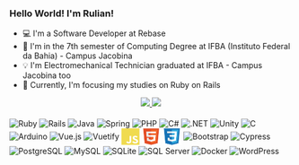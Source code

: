 ### Hello World! I'm Rulian!

  - 💻 I'm a Software Developer at Rebase
  - 📖 I'm in the 7th semester of Computing Degree at IFBA (Instituto Federal da Bahia) - Campus Jacobina
  - 💡 I'm Electromechanical Technician graduated at IFBA - Campus Jacobina too
  - 💎 Currently, I'm focusing my studies on Ruby on Rails

<div align="center">
  <a href="https://github.com/ruliancruz">
  <img height="230em" src="https://github-readme-stats.vercel.app/api?username=ruliancruz&show_icons=true&hide=stars&show=reviews&include_all_commits=false&count_private=true"/>
  <img height="230em" src="https://github-readme-stats.vercel.app/api/top-langs/?username=ruliancruz&layout=compact&langs_count=10"/>
</div>
<br>
<div style="display: inline-block">
  <img align="center" alt="Ruby" height="30" width="33" src="https://cdn.jsdelivr.net/gh/devicons/devicon@latest/icons/ruby/ruby-original.svg">
  <img align="center" alt="Rails" height="30" width="33" src="https://cdn.jsdelivr.net/gh/devicons/devicon@latest/icons/rails/rails-original-wordmark.svg">
  <img align="center" alt="Java" height="30" width="33" src="https://raw.githubusercontent.com/jmnote/z-icons/master/svg/java.svg">
  <img align="center" alt="Spring" height="30" width="33" src="https://cdn.jsdelivr.net/gh/devicons/devicon/icons/spring/spring-original.svg">
  <img align="center" alt="PHP" height="30" width="33" src="https://cdn.jsdelivr.net/gh/devicons/devicon@latest/icons/php/php-original.svg">
  <img align="center" alt="C#" height="30" width="33" src="https://cdn.jsdelivr.net/gh/devicons/devicon/icons/csharp/csharp-original.svg">
  <img align="center" alt=".NET" height="30" width="33" src="https://cdn.jsdelivr.net/gh/devicons/devicon/icons/dot-net/dot-net-original.svg">
  <img align="center" alt="Unity" height="30" width="33" src="https://cdn.jsdelivr.net/gh/devicons/devicon/icons/unity/unity-original.svg">
  <img align="center" alt="C" height="30" width="33" src="https://raw.githubusercontent.com/jmnote/z-icons/master/svg/c.svg">
  <img align="center" alt="Arduino" height="30" width="33" src="https://cdn.jsdelivr.net/gh/devicons/devicon/icons/arduino/arduino-original.svg">
  <img align="center" alt="Vue.js" height="30" width="33" src="https://cdn.jsdelivr.net/gh/devicons/devicon@latest/icons/vuejs/vuejs-original.svg">
  <img align="center" alt="Vuetify" height="30" width="33" src="https://cdn.jsdelivr.net/gh/devicons/devicon@latest/icons/vuetify/vuetify-original.svg">          
  <img align="center" alt="Javascript" height="30" width="33" src="https://raw.githubusercontent.com/devicons/devicon/master/icons/javascript/javascript-plain.svg">
  <img align="center" alt="HTML" height="30" width="33" src="https://raw.githubusercontent.com/devicons/devicon/master/icons/html5/html5-original.svg">
  <img align="center" alt="CSS" height="30" width="33" src="https://raw.githubusercontent.com/devicons/devicon/master/icons/css3/css3-original.svg">
  <img align="center" alt="Bootstrap" height="30" width="33" src="https://cdn.jsdelivr.net/gh/devicons/devicon@latest/icons/bootstrap/bootstrap-original.svg">
  <img align="center" alt="Cypress" height="30" width="33" src="https://cdn.jsdelivr.net/gh/devicons/devicon@latest/icons/cypressio/cypressio-original.svg">
  <img align="center" alt="PostgreSQL" height="30" width="33" src="https://cdn.jsdelivr.net/gh/devicons/devicon/icons/postgresql/postgresql-original.svg">
  <img align="center" alt="MySQL" height="30" width="33" src="https://cdn.jsdelivr.net/gh/devicons/devicon/icons/mysql/mysql-original.svg">
  <img align="center" alt="SQLite" height="30" width="33" src="https://cdn.jsdelivr.net/gh/devicons/devicon@latest/icons/sqlite/sqlite-original.svg">
  <img align="center" alt="SQL Server" height="30" width="33" src="https://cdn.jsdelivr.net/gh/devicons/devicon/icons/microsoftsqlserver/microsoftsqlserver-plain.svg">
  <img align="center" alt="Docker" height="30" width="33" src="https://cdn.jsdelivr.net/gh/devicons/devicon@latest/icons/docker/docker-original.svg">
  <img align="center" alt="WordPress" height="30" width="33" src="https://cdn.jsdelivr.net/gh/devicons/devicon/icons/wordpress/wordpress-plain.svg">
</div>
